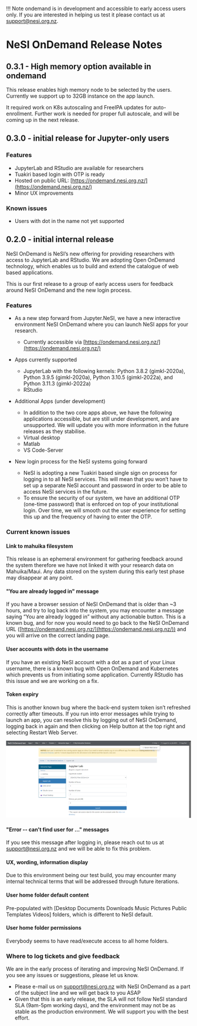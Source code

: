 !!! Note
     ondemand is in development and accessible to early access users only.
     If you are interested in helping us test it please contact us at [support@nesi.org.nz](mailto:support@nesi.org.nz). 


# NeSI OnDemand Release Notes

## 0.3.1 - High memory option available in ondemand

This release enables high memory node to be selected by the users. Currently we support up to 32GB instance on the app launch.

It required work on K8s autoscaling and FreeIPA updates for auto-enrollment. Further work is needed for proper full autoscale, and will be coming up in the next release.



## 0.3.0 - initial release for Jupyter-only users

### Features

- JupyterLab and RStudio are available for researchers
- Tuakiri based login with OTP is ready
- Hosted on public URL: [https://ondemand.nesi.org.nz/](https://ondemand.nesi.org.nz/)
- Minor UX improvements

### Known issues

- Users with dot in the name not yet supported



## 0.2.0 - initial internal release

NeSI OnDemand is NeSI’s new offering for providing researchers with access to JupyterLab and RStudio. We are adopting Open OnDemand technology, which enables us to build and extend the catalogue of web based applications.

This is our first release to a group of early access users for feedback around NeSI OnDemand and the new login process.

### Features

- As a new step forward from Jupyter.NeSI, we have a new interactive environment NeSI OnDemand where you can launch NeSI apps for your research.

    * Currently accessible via [https://ondemand.nesi.org.nz/](https://ondemand.nesi.org.nz/)

- Apps currently supported

    * JupyterLab with the following kernels: Python 3.8.2 (gimkl-2020a), Python 3.9.5 (gimkl-2020a), Python 3.10.5 (gimkl-2022a), and Python 3.11.3 (gimkl-2022a) 
    * RStudio

- Additional Apps (under development)

    * In addition to the two core apps above, we have the following applications accessible, but are still under development, and are unsupported. We will update you with more information in the future releases as they stabilise.
    * Virtual desktop
    * Matlab
    * VS Code-Server

- New login process for the NeSI systems going forward

    * NeSI is adopting a new Tuakiri based single sign on process for logging in to all NeSI services. This will mean that you won’t have to set up a separate NeSI account and password in order to be able to access NeSI services in the future.
    * To ensure the security of our system, we have an additional OTP (one-time password) that is enforced on top of your institutional login. Over time, we will smooth out the user experience for setting this up and the frequency of having to enter the OTP.

### Current known issues

#### Link to mahuika filesystem

This release is an ephemeral environment for gathering feedback around the system therefore we have not linked it with your research data on Mahuika/Maui. Any data stored on the system during this early test phase may disappear at any point.

#### "You are already logged in" message

If you have a browser session of NeSI OnDemand that is older than ~3 hours, and try to log back into the system, you may encounter a message saying “You are already logged in” without any actionable button. This is a known bug, and for now you would need to go back to the NeSI OnDemand URL ([https://ondemand.nesi.org.nz/](https://ondemand.nesi.org.nz/)) and you will arrive on the correct landing page.

#### User accounts with dots in the username

If you have an existing NeSI account with a dot as a part of your Linux username, there is a known bug with Open OnDemand and Kubernetes which prevents us from initiating some application. Currently RStudio has this issue and we are working on a fix.

#### Token expiry

This is another known bug where the back-end system token isn’t refreshed correctly after timeouts. If you run into error messages while trying to launch an app, you can resolve this by logging out of NeSI OnDemand, logging back in again and then clicking on Help button at the top right and selecting Restart Web Server.
     
[![restart_web_server](restart_web_server.png)](restart_web_server.png)

#### "Error -- can't find user for …" messages

If you see this message after logging in, please reach out to us at [support@nesi.org.nz](mailto:support@nesi.org.nz) and we will be able to fix this problem.

#### UX, wording, information display

Due to this environment being our test build, you may encounter many internal technical terms that will be addressed through future iterations.

#### User home folder default content

Pre-populated with [Desktop  Documents  Downloads  Music  Pictures  Public  Templates  Videos] folders, which is different to NeSI default.

#### User home folder permissions

Everybody seems to have read/execute access to all home folders.

### Where to log tickets and give feedback

We are in the early process of iterating and improving NeSI OnDemand. If you see any issues or suggestions, please let us know.

- Please e-mail us on [support@nesi.org.nz](mailto:support@nesi.org.nz) with NeSI OnDemand as a part of the subject line and we will get back to you ASAP
- Given that this is an early release, the SLA will not follow NeSI standard SLA (9am-5pm working days), and the environment may not be as stable as the production environment. We will support you with the best effort.


